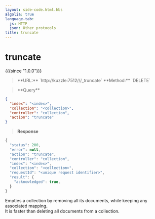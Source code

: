 ```yaml
---
layout: side-code.html.hbs
algolia: true
language-tab:
  js: HTTP
  json: Other protocols
title: truncate
---
```


# truncate

{{{since "1.0.0"}}}

<blockquote class="js">
<p>
**URL:** `http://kuzzle:7512/<index>/<collection>/_truncate`  
**Method:** `DELETE`
</p>
</blockquote>

<blockquote class="json">
<p>
**Query**
</p>
</blockquote>


```json
{
  "index": "<index>",
  "collection": "<collection>",
  "controller": "collection",
  "action": "truncate"
}
```

>**Response**

```javascript
{
  "status": 200,
  "error": null,
  "action": "truncate",
  "controller": "collection",
  "index": "<index>",
  "collection": "<collection>",
  "requestId": "<unique request identifier>",
  "result": {
    "acknowledged": true,
  }
}
```

Empties a collection by removing all its documents, while keeping any associated mapping.  
It is faster than deleting all documents from a collection.
